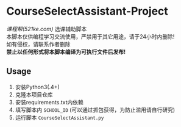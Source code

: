 # CourseSelectAssistant-Project

*课程帮(521ke.com)* 选课辅助脚本  
本脚本仅供编程学习交流使用，严禁用于其它用途，请于24小时内删除!  
如有侵权，请联系作者删除  
**禁止以任何形式将本脚本编译为可执行文件后发布!**

## Usage
1. 安装Python3(.4+)
2. 克隆本项目仓库
3. 安装requirements.txt内依赖
4. 填写脚本内 `SCHOOL_ID` (可以通过抓包获得，为防止滥用请自行研究)
5. 运行脚本 `CourseSelectAssistant.py`
